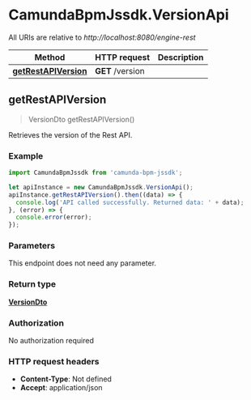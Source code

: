 # CamundaBpmJssdk.VersionApi

All URIs are relative to *http://localhost:8080/engine-rest*

Method | HTTP request | Description
------------- | ------------- | -------------
[**getRestAPIVersion**](VersionApi.md#getRestAPIVersion) | **GET** /version | 



## getRestAPIVersion

> VersionDto getRestAPIVersion()



Retrieves the version of the Rest API.

### Example

```javascript
import CamundaBpmJssdk from 'camunda-bpm-jssdk';

let apiInstance = new CamundaBpmJssdk.VersionApi();
apiInstance.getRestAPIVersion().then((data) => {
  console.log('API called successfully. Returned data: ' + data);
}, (error) => {
  console.error(error);
});

```

### Parameters

This endpoint does not need any parameter.

### Return type

[**VersionDto**](VersionDto.md)

### Authorization

No authorization required

### HTTP request headers

- **Content-Type**: Not defined
- **Accept**: application/json

